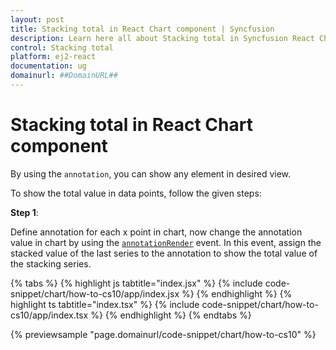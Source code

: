 ```yaml
---
layout: post
title: Stacking total in React Chart component | Syncfusion
description: Learn here all about Stacking total in Syncfusion React Chart component of Syncfusion Essential JS 2 and more.
control: Stacking total 
platform: ej2-react
documentation: ug
domainurl: ##DomainURL##
---
```


# Stacking total in React Chart component

By using the `annotation`, you can show any element in desired view.

To show the total value in data points, follow the given steps:

**Step 1**:

Define annotation for each x point in chart, now change the annotation value in chart by using the [`annotationRender`](https://ej2.syncfusion.com/react/documentation/api/chart/chartModel/#annotationrender) event.
In this event, assign the stacked value of the last series to the annotation to show the total value of the
stacking series.

{% tabs %}
{% highlight js tabtitle="index.jsx" %}
{% include code-snippet/chart/how-to-cs10/app/index.jsx %}
{% endhighlight %}
{% highlight ts tabtitle="index.tsx" %}
{% include code-snippet/chart/how-to-cs10/app/index.tsx %}
{% endhighlight %}
{% endtabs %}

 {% previewsample "page.domainurl/code-snippet/chart/how-to-cs10" %}